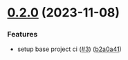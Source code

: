 # [0.2.0](https://github.com/emperiumgs/recall-unity/compare/0.1.0...0.2.0) (2023-11-08)


### Features

* setup base project ci ([#3](https://github.com/emperiumgs/recall-unity/issues/3)) ([b2a0a41](https://github.com/emperiumgs/recall-unity/commit/b2a0a41774716eacffdbdc9ab4a61cb4e78193b1))
